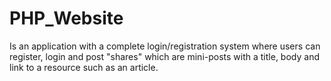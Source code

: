 # PHP_Website

Is an application with a complete login/registration system where users can register, login and post "shares" which are mini-posts with a title, body and link to a resource such as an article.
